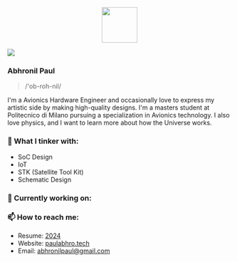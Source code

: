 <p align="center">
  <img height="80" src="https://www.pngall.com/wp-content/uploads/5/Vector-Astronaut-Helmet-PNG-Download-Image.png">
</p>

![](https://komarev.com/ghpvc/?username=PaulZeroOne&color=blueviolet&align=center)

  
### Abhronil Paul

> /'ob-roh-nil/

I'm a Avionics Hardware Engineer and occasionally love to express my artistic side by making high-quality designs. I'm a masters student at Politecnico di Milano pursuing a specialization in Avionics technology. I also love physics, and I want to learn more about how the Universe works.

### 🔧 What I tinker with:
- SoC Design
- IoT 
- STK (Satellite Tool Kit)
- Schematic Design

### 🏡 Currently working on:


### 📫 How to reach me:
- Resume: [2024](https://drive.google.com/file/d/14TfpJSyV3clHWqo9_2OgsK4tWYmO55HP/view?usp=sharing)
- Website: [paulabhro.tech](https://paulzeroone.github.io/)
- Email: [abhronilpaul@gmail.com](mailto:abhronilpaul@gmail.com)
